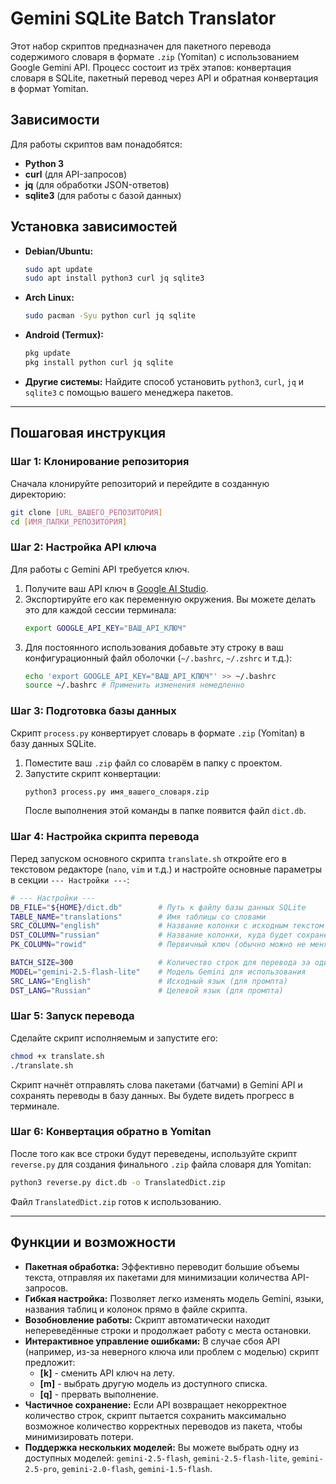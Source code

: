 # Gemini SQLite Batch Translator

Этот набор скриптов предназначен для пакетного перевода содержимого словаря в формате `.zip` (Yomitan) с использованием Google Gemini API. Процесс состоит из трёх этапов: конвертация словаря в SQLite, пакетный перевод через API и обратная конвертация в формат Yomitan.

## Зависимости

Для работы скриптов вам понадобятся:
*   **Python 3**
*   **curl** (для API-запросов)
*   **jq** (для обработки JSON-ответов)
*   **sqlite3** (для работы с базой данных)

## Установка зависимостей

*   **Debian/Ubuntu:**
    ```bash
    sudo apt update
    sudo apt install python3 curl jq sqlite3
    ```
*   **Arch Linux:**
    ```bash
    sudo pacman -Syu python curl jq sqlite
    ```
*   **Android (Termux):**
    ```bash
    pkg update
    pkg install python curl jq sqlite
    ```
*   **Другие системы:**
    Найдите способ установить `python3`, `curl`, `jq` и `sqlite3` с помощью вашего менеджера пакетов.

---

## Пошаговая инструкция

### Шаг 1: Клонирование репозитория

Сначала клонируйте репозиторий и перейдите в созданную директорию:
```bash
git clone [URL_ВАШЕГО_РЕПОЗИТОРИЯ]
cd [ИМЯ_ПАПКИ_РЕПОЗИТОРИЯ]
```

### Шаг 2: Настройка API ключа

Для работы с Gemini API требуется ключ.

1.  Получите ваш API ключ в [Google AI Studio](https://aistudio.google.com/apikey).
2.  Экспортируйте его как переменную окружения. Вы можете делать это для каждой сессии терминала:
    ```bash
    export GOOGLE_API_KEY="ВАШ_API_КЛЮЧ"
    ```
3.  Для постоянного использования добавьте эту строку в ваш конфигурационный файл оболочки (`~/.bashrc`, `~/.zshrc` и т.д.):
    ```bash
    echo 'export GOOGLE_API_KEY="ВАШ_API_КЛЮЧ"' >> ~/.bashrc
    source ~/.bashrc # Применить изменения немедленно
    ```

### Шаг 3: Подготовка базы данных

Скрипт `process.py` конвертирует словарь в формате `.zip` (Yomitan) в базу данных SQLite.

1.  Поместите ваш `.zip` файл со словарём в папку с проектом.
2.  Запустите скрипт конвертации:
    ```bash
    python3 process.py имя_вашего_словаря.zip
    ```
    После выполнения этой команды в папке появится файл `dict.db`.

### Шаг 4: Настройка скрипта перевода

Перед запуском основного скрипта `translate.sh` откройте его в текстовом редакторе (`nano`, `vim` и т.д.) и настройте основные параметры в секции `--- Настройки ---`:

```bash
# --- Настройки ---
DB_FILE="${HOME}/dict.db"        # Путь к файлу базы данных SQLite
TABLE_NAME="translations"        # Имя таблицы со словами
SRC_COLUMN="english"             # Название колонки с исходным текстом
DST_COLUMN="russian"             # Название колонки, куда будет сохранён перевод
PK_COLUMN="rowid"                # Первичный ключ (обычно можно не менять)

BATCH_SIZE=300                   # Количество строк для перевода за один API-запрос
MODEL="gemini-2.5-flash-lite"    # Модель Gemini для использования
SRC_LANG="English"               # Исходный язык (для промпта)
DST_LANG="Russian"               # Целевой язык (для промпта)
```

### Шаг 5: Запуск перевода

Сделайте скрипт исполняемым и запустите его:
```bash
chmod +x translate.sh
./translate.sh
```
Скрипт начнёт отправлять слова пакетами (батчами) в Gemini API и сохранять переводы в базу данных. Вы будете видеть прогресс в терминале.

### Шаг 6: Конвертация обратно в Yomitan

После того как все строки будут переведены, используйте скрипт `reverse.py` для создания финального `.zip` файла словаря для Yomitan:
```bash
python3 reverse.py dict.db -o TranslatedDict.zip
```
Файл `TranslatedDict.zip` готов к использованию.

---

## Функции и возможности

*   **Пакетная обработка:** Эффективно переводит большие объемы текста, отправляя их пакетами для минимизации количества API-запросов.
*   **Гибкая настройка:** Позволяет легко изменять модель Gemini, языки, названия таблиц и колонок прямо в файле скрипта.
*   **Возобновление работы:** Скрипт автоматически находит непереведённые строки и продолжает работу с места остановки.
*   **Интерактивное управление ошибками:** В случае сбоя API (например, из-за неверного ключа или проблем с моделью) скрипт предложит:
    *   **[k]** - сменить API ключ на лету.
    *   **[m]** - выбрать другую модель из доступного списка.
    *   **[q]** - прервать выполнение.
*   **Частичное сохранение:** Если API возвращает некорректное количество строк, скрипт пытается сохранить максимально возможное количество корректных переводов из пакета, чтобы минимизировать потери.
*   **Поддержка нескольких моделей:** Вы можете выбрать одну из доступных моделей: `gemini-2.5-flash`, `gemini-2.5-flash-lite`, `gemini-2.5-pro`, `gemini-2.0-flash`, `gemini-1.5-flash`.
